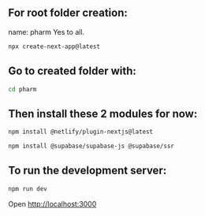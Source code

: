 ## For root folder creation:

name: pharm
Yes to all.

```bash
npx create-next-app@latest
```

## Go to created folder with:

```bash
cd pharm
```

## Then install these 2 modules for now:

```bash
npm install @netlify/plugin-nextjs@latest
```

```bash
npm install @supabase/supabase-js @supabase/ssr
```

## To run the development server:

```bash
npm run dev
```

Open [http://localhost:3000](http://localhost:3000)
